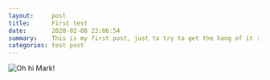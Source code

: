 ```yaml
---
layout:     post
title:      First test
date:       2020-02-08 22:06:54
summary:    This is my first post, just to try to get the hang of it :)
categories: test post
---
```


![Oh hi Mark!](https://media.giphy.com/media/l0HUldzuCa0S16SkM/giphy.gif)

